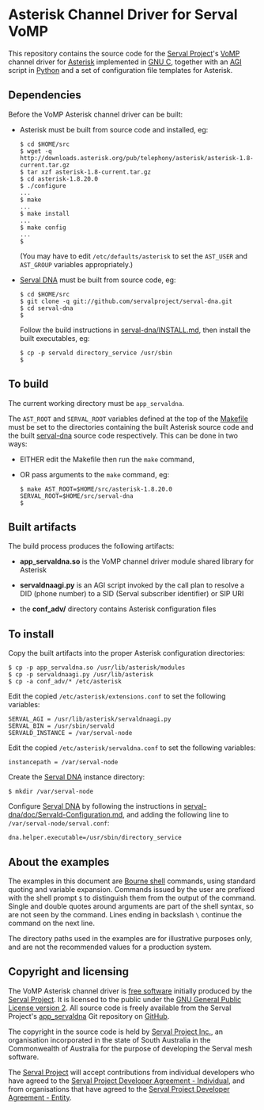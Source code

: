 Asterisk Channel Driver for Serval VoMP
=======================================

This repository contains the source code for the [Serval Project][]'s [VoMP][]
channel driver for [Asterisk][] implemented in [GNU C][], together with an
[AGI][] script in [Python][] and a set of configuration file templates for
Asterisk.

Dependencies
------------

Before the VoMP Asterisk channel driver can be built:

  * Asterisk must be built from source code and installed, eg:

        $ cd $HOME/src
        $ wget -q http://downloads.asterisk.org/pub/telephony/asterisk/asterisk-1.8-current.tar.gz
        $ tar xzf asterisk-1.8-current.tar.gz
        $ cd asterisk-1.8.20.0
        $ ./configure
        ...
        $ make
        ...
        $ make install
        ...
        $ make config
        ...
        $

    (You may have to edit `/etc/defaults/asterisk` to set the `AST_USER` and
    `AST_GROUP` variables appropriately.)

  * [Serval DNA][] must be built from source code, eg:

        $ cd $HOME/src
        $ git clone -q git://github.com/servalproject/serval-dna.git
        $ cd serval-dna
        $

    Follow the build instructions in [serval-dna/INSTALL.md][], then install
    the built executables, eg:

        $ cp -p servald directory_service /usr/sbin
        $

To build
--------

The current working directory must be `app_servaldna`.

The `AST_ROOT` and `SERVAL_ROOT` variables defined at the top of the
[Makefile](./Makefile) must be set to the directories containing the built
Asterisk source code and the built [serval-dna][] source code respectively.
This can be done in two ways:

  * EITHER edit the Makefile then run the `make` command,

  * OR pass arguments to the `make` command, eg:

        $ make AST_ROOT=$HOME/src/asterisk-1.8.20.0 SERVAL_ROOT=$HOME/src/serval-dna
        $

Built artifacts
---------------

The build process produces the following artifacts:

  * **app_servaldna.so** is the VoMP channel driver module shared library for
    Asterisk

  * **servaldnaagi.py** is an AGI script invoked by the call plan to resolve a DID
    (phone number) to a SID (Serval subscriber identifier) or SIP URI

  * the **conf_adv/** directory contains Asterisk configuration files

To install
----------

Copy the built artifacts into the proper Asterisk configuration directories:

    $ cp -p app_servaldna.so /usr/lib/asterisk/modules
    $ cp -p servaldnaagi.py /usr/lib/asterisk
    $ cp -a conf_adv/* /etc/asterisk

Edit the copied `/etc/asterisk/extensions.conf` to set the following variables:

    SERVAL_AGI = /usr/lib/asterisk/servaldnaagi.py
    SERVAL_BIN = /usr/sbin/servald
    SERVALD_INSTANCE = /var/serval-node

Edit the copied `/etc/asterisk/servaldna.conf` to set the following variables:

    instancepath = /var/serval-node

Create the [Serval DNA][] instance directory:

    $ mkdir /var/serval-node

Configure [Serval DNA][] by following the instructions in
[serval-dna/doc/Servald-Configuration.md][], and adding the following line to
`/var/serval-node/serval.conf`:

    dna.helper.executable=/usr/sbin/directory_service


About the examples
------------------

The examples in this document are [Bourne shell][] commands, using standard
quoting and variable expansion.  Commands issued by the user are prefixed with
the shell prompt `$` to distinguish them from the output of the command.
Single and double quotes around arguments are part of the shell syntax, so are
not seen by the command.  Lines ending in backslash `\` continue the command on
the next line.

The directory paths used in the examples are for illustrative purposes only,
and are not the recommended values for a production system.

Copyright and licensing
-----------------------

The VoMP Asterisk channel driver is [free software][] initially produced by the
[Serval Project][].  It is licensed to the public under the [GNU General Public
License version 2][GPL2].  All source code is freely available from the Serval
Project's [app\_servaldna][] Git repository on [GitHub][].

The copyright in the source code is held by [Serval Project Inc.][SPI], an
organisation incorporated in the state of South Australia in the Commonwealth
of Australia for the purpose of developing the Serval mesh software.

The [Serval Project][] will accept contributions from individual developers who
have agreed to the [Serval Project Developer Agreement - Individual][individ],
and from organisations that have agreed to the [Serval Project Developer
Agreement - Entity][entity].


[Serval Project]: http://www.servalproject.org/
[Serval DNA]: http://developer.servalproject.org/dokuwiki/doku.php?id=content:servaldna:
[serval-dna]: https://github.com/servalproject/serval-dna
[serval-dna/INSTALL.md]: https://github.com/servalproject/serval-dna/blob/development/INSTALL.md
[serval-dna/doc/Servald-Configuration.md]: https://github.com/servalproject/serval-dna/blob/development/doc/Servald-Configuration.md
[app\_servaldna]: https://github.com/servalproject/app_servaldna
[SPI]: http://developer.servalproject.org/dokuwiki/doku.php?id=content:spi
[VoMP]: http://developer.servalproject.org/dokuwiki/doku.php?id=content:tech:vomp
[Asterisk]: http://www.asterisk.org/
[AGI]: http://en.wikipedia.org/wiki/Asterisk_Gateway_Interface
[GNU C]: http://gcc.gnu.org/
[Python]: http://python.org/
[free software]: http://www.gnu.org/philosophy/free-sw.html
[GitHub]: https://github.com/servalproject
[GPL2]: http://www.gnu.org/licenses/gpl-2.0.html
[Bourne shell]: http://en.wikipedia.org/wiki/Bourne_shell
[individ]: http://developer.servalproject.org/files/serval_project_inc-individual.pdf
[entity]: http://developer.servalproject.org/files/serval_project_inc-entity.pdf
